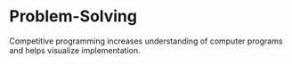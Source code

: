 # Problem-Solving
Competitive programming increases understanding of computer programs and helps visualize implementation.
